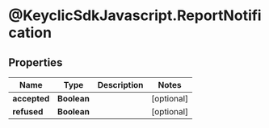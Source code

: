 # @KeyclicSdkJavascript.ReportNotification

## Properties
Name | Type | Description | Notes
------------ | ------------- | ------------- | -------------
**accepted** | **Boolean** |  | [optional] 
**refused** | **Boolean** |  | [optional] 


